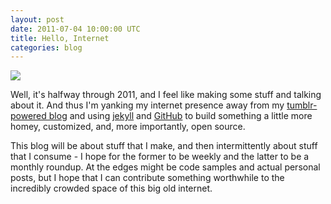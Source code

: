 ```yaml
---
layout: post
date: 2011-07-04 10:00:00 UTC
title: Hello, Internet
categories: blog
---
```


<div class='shutter-300'>
  <a href='http://www.flickr.com/photos/tmcw/4177402805/in/photostream'>
    <img src='http://farm3.static.flickr.com/2627/4177402805_00fdf1db62_z.jpg' />
  </a>
</div>

Well, it's halfway through 2011, and I feel like making some stuff and talking about it. And thus I'm yanking my internet presence away from my [tumblr-powered blog](http://notes.tommacwright.com) and using [jekyll](http://jekyllrb.com) and [GitHub](http://github.com) to build something a little more homey, customized, and, more importantly, open source.

This blog will be about stuff that I make, and then intermittently about stuff that I consume - I hope for the former to be weekly and the latter to be a monthly roundup. At the edges might be code samples and actual personal posts, but I hope that I can contribute something worthwhile to the incredibly crowded space of this big old internet.

